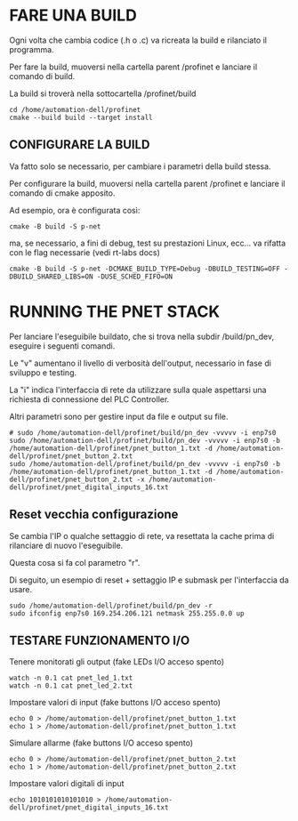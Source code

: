 # FARE UNA BUILD

Ogni volta che cambia codice (.h o .c) va ricreata la build e rilanciato il programma.

Per fare la build, muoversi nella cartella parent /profinet e lanciare il comando di build.

La build si troverà nella sottocartella /profinet/build

```
cd /home/automation-dell/profinet
cmake --build build --target install
```

## CONFIGURARE LA BUILD

Va fatto solo se necessario, per cambiare i parametri della build stessa.

Per configurare la build, muoversi nella cartella parent /profinet e lanciare il comando di cmake apposito.

Ad esempio, ora è configurata così:

```
cmake -B build -S p-net
```

ma, se necessario, a fini di debug, test su prestazioni Linux, ecc... va rifatta con le flag necessarie (vedi rt-labs docs)

```
cmake -B build -S p-net -DCMAKE_BUILD_TYPE=Debug -DBUILD_TESTING=OFF -DBUILD_SHARED_LIBS=ON -DUSE_SCHED_FIFO=ON
```


# RUNNING THE PNET STACK

Per lanciare l'eseguibile buildato, che si trova nella subdir /build/pn_dev, eseguire i seguenti comandi.

Le "v" aumentano il livello di verbosità dell'output, necessario in fase di sviluppo e testing.

La "i" indica l'interfaccia di rete da utilizzare sulla quale aspettarsi una richiesta di connessione del PLC Controller.

Altri parametri sono per gestire input da file e output su file.

```
# sudo /home/automation-dell/profinet/build/pn_dev -vvvvv -i enp7s0
sudo /home/automation-dell/profinet/build/pn_dev -vvvvv -i enp7s0 -b /home/automation-dell/profinet/pnet_button_1.txt -d /home/automation-dell/profinet/pnet_button_2.txt
sudo /home/automation-dell/profinet/build/pn_dev -vvvvv -i enp7s0 -b /home/automation-dell/profinet/pnet_button_1.txt -d /home/automation-dell/profinet/pnet_button_2.txt -x /home/automation-dell/profinet/pnet_digital_inputs_16.txt
```

## Reset vecchia configurazione

Se cambia l'IP o qualche settaggio di rete, va resettata la cache prima di rilanciare di nuovo l'eseguibile.

Questa cosa si fa col parametro "r".

Di seguito, un esempio di reset + settaggio IP e submask per l'interfaccia da usare.

```
sudo /home/automation-dell/profinet/build/pn_dev -r
sudo ifconfig enp7s0 169.254.206.121 netmask 255.255.0.0 up
```


## TESTARE FUNZIONAMENTO I/O

Tenere monitorati gli output (fake LEDs I/O acceso spento)

```
watch -n 0.1 cat pnet_led_1.txt
watch -n 0.1 cat pnet_led_2.txt
```

Impostare valori di input (fake buttons I/O acceso spento)

```
echo 0 > /home/automation-dell/profinet/pnet_button_1.txt
echo 1 > /home/automation-dell/profinet/pnet_button_1.txt
```

Simulare allarme (fake buttons I/O acceso spento)

```
echo 0 > /home/automation-dell/profinet/pnet_button_2.txt
echo 1 > /home/automation-dell/profinet/pnet_button_2.txt
```

Impostare valori digitali di input

```
echo 1010101010101010 > /home/automation-dell/profinet/pnet_digital_inputs_16.txt
```
